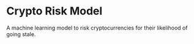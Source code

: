 # Crypto Risk Model
A machine learning model to risk cryptocurrencies for their likelihood of going stale. 
